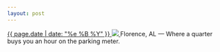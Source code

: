 ```yaml
---
layout: post
---
```


<p>
  <a href="/360">
    <time>{{ page.date | date: "%e %B %Y" }}</time>
    <img src="https://s3.amazonaws.com/life.aaronjgreenberg.com/360.jpg">
  </a>
  Florence, AL — Where a quarter buys you an hour on the parking meter.
</p>

